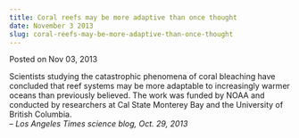 ```yaml
---
title: Coral reefs may be more adaptive than once thought
date: November 3 2013
slug: coral-reefs-may-be-more-adaptive-than-once-thought
---
```


 



<span class="date">Posted on Nov 03, 2013    </span>
<p>Scientists studying the catastrophic phenomena of coral
bleaching have concluded that reef systems may be more adaptable to
increasingly warmer oceans than previously believed. The work was
funded by NOAA and conducted by researchers at Cal State Monterey
Bay and the University of British Columbia.<br>
&#x2013; <em>Los Angeles Times science blog, Oct. 29, 2013</em></br></p>





```
